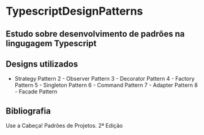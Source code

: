 # TypescriptDesignPatterns

## Estudo sobre desenvolvimento de padrões na lingugagem Typescript

## Designs utilizados

- Strategy Pattern
2 - Observer Pattern
3 - Decorator Pattern
4 - Factory Pattern
5 - Singleton Pattern
6 - Command Pattern
7 - Adapter Pattern
8 - Facade Pattern



## Bibliografia

Use a Cabeça! Padrões de Projetos. 2ª Edição

